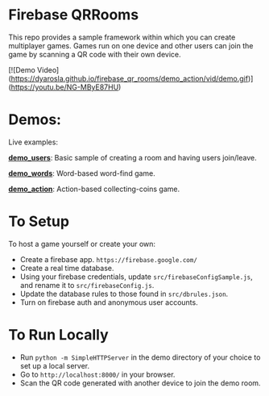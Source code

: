 # Firebase QRRooms

This repo provides a sample framework within which you can create multiplayer games. Games run on one device and other users can join the game by scanning a QR code with their own device.

[![Demo Video] (https://dyarosla.github.io/firebase_qr_rooms/demo_action/vid/demo.gif)] (https://youtu.be/NG-MByE87HU)

# Demos:

Live examples:

[**demo_users**](https://dyarosla.github.io/firebase_qr_rooms/demo_users/): Basic sample of creating a room and having users join/leave.


[**demo_words**](https://dyarosla.github.io/firebase_qr_rooms/demo_words/): Word-based word-find game.

[**demo_action**](https://dyarosla.github.io/firebase_qr_rooms/demo_action/): Action-based collecting-coins game.

# To Setup

To host a game yourself or create your own:

- Create a firebase app. `https://firebase.google.com/`
- Create a real time database.
- Using your firebase credentials, update `src/firebaseConfigSample.js`, and rename it to `src/firebaseConfig.js`.
- Update the database rules to those found in `src/dbrules.json`.
- Turn on firebase auth and anonymous user accounts.

# To Run Locally

- Run `python -m SimpleHTTPServer` in the demo directory of your choice to set up a local server.
- Go to `http://localhost:8000/` in your browser.
- Scan the QR code generated with another device to join the demo room.
